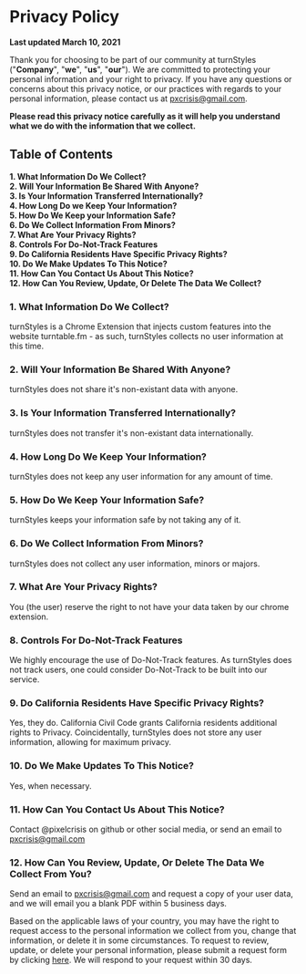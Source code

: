 # Privacy Policy

**Last updated March 10, 2021**

Thank you for choosing to be part of our community at turnStyles ("**Company**", "**we**", "**us**", "**our**").
We are committed to protecting your personal information and your right to privacy. If you have any questions
or concerns about this privacy notice, or our practices with regards to your personal information, please
contact us at pxcrisis@gmail.com.

**Please read this privacy notice carefully as it will help you understand what we do with the information that we collect.**

## Table of Contents

**1. What Information Do We Collect?**
<br>**2. Will Your Information Be Shared With Anyone?**
<br>**3. Is Your Information Transferred Internationally?**
<br>**4. How Long Do we Keep Your Information?**
<br>**5. How Do We Keep your Information Safe?**
<br>**6. Do We Collect Information From Minors?**
<br>**7. What Are Your Privacy Rights?**
<br>**8. Controls For Do-Not-Track Features**
<br>**9. Do California Residents Have Specific Privacy Rights?**
<br>**10. Do We Make Updates To This Notice?**
<br>**11. How Can You Contact Us About This Notice?**
<br>**12. How Can You Review, Update, Or Delete The Data We Collect?**

### 1. What Information Do We Collect?

turnStyles is a Chrome Extension that injects custom features into the website turntable.fm -
as such, turnStyles collects no user information at this time.

### 2. Will Your Information Be Shared With Anyone?

turnStyles does not share it's non-existant data with anyone.

### 3. Is Your Information Transferred Internationally?

turnStyles does not transfer it's non-existant data internationally.

### 4. How Long Do We Keep Your Information?

turnStyles does not keep any user information for any amount of time.

### 5. How Do We Keep Your Information Safe?

turnStyles keeps your information safe by not taking any of it.

### 6. Do We Collect Information From Minors?

turnStyles does not collect any user information, minors or majors.

### 7. What Are Your Privacy Rights?

You (the user) reserve the right to not have your data taken by our chrome extension.

### 8. Controls For Do-Not-Track Features

We highly encourage the use of Do-Not-Track features. As turnStyles does not track users,
one could consider Do-Not-Track to be built into our service.

### 9. Do California Residents Have Specific Privacy Rights?

Yes, they do. California Civil Code grants California residents additional rights to Privacy.
Coincidentally, turnStyles does not store any user information, allowing for maximum privacy.

### 10. Do We Make Updates To This Notice?

Yes, when necessary.

### 11. How Can You Contact Us About This Notice?

Contact @pixelcrisis on github or other social media, or send an email to pxcrisis@gmail.com

### 12. How Can You Review, Update, Or Delete The Data We Collect From You?

Send an email to pxcrisis@gmail.com and request a copy of your user data, and we will email you
a blank PDF within 5 business days.

Based on the applicable laws of your country, you may have the right to request access to the personal information we collect from you, change that information, or delete it in some circumstances. To request to review, update, or delete your personal information, please submit a request form by clicking [here](https://app.termly.io/notify/155c36e6-5eff-40b6-a98d-67dc9bf63ccf). We will respond to your request within 30 days.
